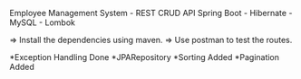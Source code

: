 Employee Management System - REST CRUD API
Spring Boot - Hibernate - MySQL - Lombok

=> Install the dependencies using maven.
=> Use postman to test the routes.

*Exception Handling Done
*JPARepository 
*Sorting Added
*Pagination Added
